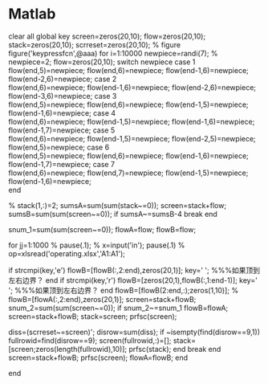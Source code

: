 # Matlab
clear all
global key
screen=zeros(20,10);
flow=zeros(20,10);
stack=zeros(20,10);
scrreset=zeros(20,10);
% figure
figure('keypressfcn',@aaa)
for i=1:10000
newpiece=randi(7);
% newpiece=2;
flow=zeros(20,10);
switch newpiece
    case 1       
        flow(end,5)=newpiece;
        flow(end,6)=newpiece;
        flow(end-1,6)=newpiece;
        flow(end-2,6)=newpiece;
    case 2       
        flow(end,6)=newpiece;
        flow(end-1,6)=newpiece;
        flow(end-2,6)=newpiece;
        flow(end-3,6)=newpiece;
    case 3               
        flow(end,5)=newpiece;
        flow(end,6)=newpiece;
        flow(end-1,5)=newpiece;
        flow(end-1,6)=newpiece;
   case 4       
        flow(end,6)=newpiece;
        flow(end-1,5)=newpiece;
        flow(end-1,6)=newpiece;
        flow(end-1,7)=newpiece;
   case 5       
        flow(end,6)=newpiece;
        flow(end-1,5)=newpiece;
        flow(end-2,5)=newpiece;
        flow(end,5)=newpiece;
   case 6       
        flow(end,5)=newpiece;
        flow(end,6)=newpiece;
        flow(end-1,6)=newpiece;
        flow(end-1,7)=newpiece;
   case 7      
        flow(end,6)=newpiece;
        flow(end,7)=newpiece;
        flow(end-1,5)=newpiece;
        flow(end-1,6)=newpiece;            
   end


% stack(1,:)=2;
sumsA=sum(sum(stack~=0));
screen=stack+flow;
sumsB=sum(sum(screen~=0));
if sumsA~=sumsB-4
    break
end

snum_1=sum(sum(screen~=0));
flowA=flow;
flowB=flow;

for jj=1:1000
%     pause(.1);
% x=input('in');
pause(.1)
% op=xlsread('operating.xlsx','A1:A1');

if strcmpi(key,'e')
 flowB=[flowB(:,2:end),zeros(20,1)];
 key=' ';
 %%%如果顶到左右边界？
end
if strcmpi(key,'r')
 flowB=[zeros(20,1),flowB(:,1:end-1)];
 key=' ';
 %%%如果顶到左右边界？
end
flowB=[flowB(2:end,:);zeros(1,10)];
% flowB=[flowA(:,2:end),zeros(20,1)];
screen=stack+flowB;
snum_2=sum(sum(screen~=0));
if snum_2~=snum_1
    flowB=flowA;
    screen=stack+flowB;
    stack=screen;
    prfsc(screen);
    
diss=(scrreset~=screen)';
disrow=sum(diss);
if ~isempty(find(disrow==9,1))
    fullrowid=find(disrow==9);
    screen(fullrowid,:)=[];
    stack=[screen;zeros(length(fullrowid),10)];
    prfsc(stack);
end
    break
end
screen=stack+flowB;
 prfsc(screen);
flowA=flowB;
end

end
